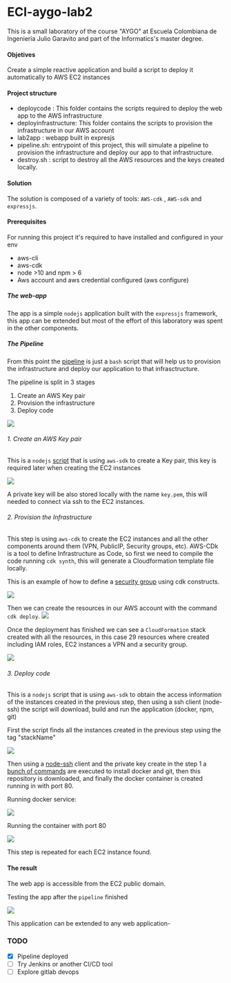 # ECI-aygo-lab2

This is a small laboratory of the course "AYGO" at Escuela Colombiana de Ingeniería Julio Garavito and part of the Informatics's master degree.




#### Objetives

Create a simple reactive application and build a script to deploy it automatically to AWS EC2 instances

#### Project structure

- deploycode : This folder contains the scripts required to deploy the web app to the AWS infrastructure
- deployinfrastructure: This folder contains the scripts to provision the infrastructure in our AWS account
- lab2app : webapp built in expresjs
- pipeline.sh: entrypoint of this project, this will simulate a pipeline to provision the infrastructure and deploy our app to that infrastructure.
- destroy.sh : script to destroy all the AWS resources and the keys created locally.




#### Solution

The solution is composed of a variety of tools:  `AWS-cdk` , `AWS-sdk` and `expressjs`.


#### Prerequisites

For running this project it's required to have installed and configured in your env
- aws-cli
- aws-cdk
- node >10 and npm > 6
- Aws account and aws credential configured (aws configure)

##### The web-app
The app is a simple `nodejs` application built with the `expressjs` framework, this app can be extended but most of the effort of this laboratory was spent in the other components.


##### The Pipeline




From this point the [pipeline](https://github.com/Lufedi/ECI-aygo-lab2/blob/main/pipeline.sh)  is just a `bash` script that will help us to provision the infrastructure and deploy our application to that infrasctructure.

The pipeline is split in 3 stages
1. Create an AWS Key pair
2. Provision the infrastructure
3. Deploy code
   
![](https://drive.google.com/uc?export=view&id=1GWRpRujSPqrXOe8bqFy2ttIZiL8lWCQY)

###### 1. Create an AWS Key pair
This is a `nodejs` [script](https://github.com/Lufedi/ECI-aygo-lab2/blob/main/deploycode/create-key.js) that is using `aws-sdk` to create a Key pair, this key is required later when creating the EC2 instances

![](https://drive.google.com/uc?export=view&id=1CbQnJOK9gslsOI1eGsDWApW3poG6ZaL4)

A private key will be also stored locally with the name `key.pem`, this will needed to connect via ssh to the EC2 instances.



###### 2. Provision the Infrastructure
This  step is using `aws-cdk` to create the EC2 instances and all the other components around them (VPN, PublicIP, Security groups, etc). AWS-CDk is a tool to define Infrastructure as Code, so first we need to compile the code running `cdk synth`, this will generate a Cloudformation template file locally.

This is an example of how to define a [security group](https://github.com/Lufedi/ECI-aygo-lab2/blob/main/deployinfrastructure/lib/lab2iac-stack.js#L35) using cdk constructs.

![](https://drive.google.com/uc?export=view&id=1b5w8mz_OS8x8AegD2IXEklChLFZkP0Ds)

Then we can create the resources in our AWS account with the command `cdk deploy`.
![](https://drive.google.com/uc?export=view&id=1X9iC7X8KiDIFshdqOZd0bD7h2pajE6CC)

Once the deployment has finished we can see a `CloudFormation` stack created with all the resources, in this case 29 resources where created including IAM roles, EC2 instances a VPN and a security group.

![](https://drive.google.com/uc?export=view&id=1t6DSEiJOjUwJ363AmET5VnfjGCAu5k8s)

###### 3. Deploy code
This is a `nodejs` script that is using `aws-sdk` to obtain the access information of the instances created in the previous step, then using a ssh client (node-ssh) the script will download, build and run the application (docker, npm, git) 


First the script finds all the instances created in the previous step using the tag "stackName"

![](https://drive.google.com/uc?export=view&id=1Nhlh_2PAydPRJFg0BphoVs2N_uelyX_c)

Then using a [node-ssh](https://www.npmjs.com/package/node-ssh) client and the private key create in the step 1 a [bunch of commands](https://github.com/Lufedi/ECI-aygo-lab2/blob/main/deploycode/deploy-app.js#L80-L96) are executed to install docker and git, then this repository is downloaded, and finally the docker container is created running in with port 80.

Running docker service:

![](https://drive.google.com/uc?export=view&id=1SjQeqP-74fKKvFdr5lBcGLQvUJAFTIIi)

Running the container with port 80

![](https://drive.google.com/uc?export=view&id=1wc8MTOn-HDyNGJ-6SVrplLevofHPXK7q)

This step is repeated for each EC2 instance found.




#### The result

The web app is accessible from the EC2 public domain.

Testing the app after the `pipeline` finished


![](https://drive.google.com/uc?export=view&id=15GbNNQFD-rJKceOnGvn2VFo9knUuLDAY)

This application can be extended to any web application-


### TODO
- [x] Pipeline deployed
- [ ] Try Jenkins or another CI/CD tool
- [ ] Explore gitlab devops